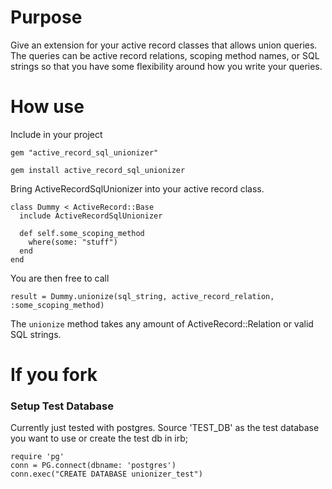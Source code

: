 # Purpose
Give an extension for your active record classes that allows union queries. 
The queries can be active record relations, scoping method names, or 
SQL strings so that you have some flexibility around how you write your queries. 
 
# How use
Include in your project

```apple js
gem "active_record_sql_unionizer"
```

```apple js
gem install active_record_sql_unionizer
```

Bring ActiveRecordSqlUnionizer into your active record class.

```apple js
class Dummy < ActiveRecord::Base
  include ActiveRecordSqlUnionizer
  
  def self.some_scoping_method
    where(some: "stuff")
  end
end
```

You are then free to call
```apple js
result = Dummy.unionize(sql_string, active_record_relation, :some_scoping_method)
``` 

The `unionize` method takes any amount of ActiveRecord::Relation or valid SQL strings. 

# If you fork

### Setup Test Database
Currently just tested with postgres. Source 'TEST_DB' as the test database you want to use or create the test db in irb;
```apple js
require 'pg'
conn = PG.connect(dbname: 'postgres')
conn.exec("CREATE DATABASE unionizer_test")
```
